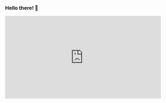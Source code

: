 ### Hello there! 🐺

<div style="width:100%;height:0;padding-bottom:53%;position:relative;"><iframe src="https://giphy.com/embed/pVGsAWjzvXcZW4ZBTE" width="100%" height="100%" style="position:absolute" frameBorder="0" class="giphy-embed" allowFullScreen></iframe></div><a href="https://giphy.com/gifs/perfect-loops-pVGsAWjzvXcZW4ZBTE"></p>
